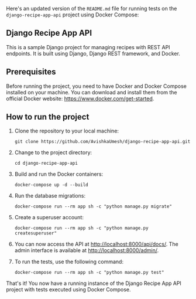 Here's an updated version of the `README.md` file for running tests on the `django-recipe-app-api` project using Docker Compose:

## Django Recipe App API

This is a sample Django project for managing recipes with REST API endpoints. It is built using Django, Django REST framework, and Docker.

## Prerequisites

Before running the project, you need to have Docker and Docker Compose installed on your machine. You can download and install them from the official Docker website: <https://www.docker.com/get-started>.

## How to run the project

1. Clone the repository to your local machine:

   ```
   git clone https://github.com/AvishkaUmesh/django-recipe-app-api.git
   ```

2. Change to the project directory:

   ```
   cd django-recipe-app-api
   ```

3. Build and run the Docker containers:

   ```
   docker-compose up -d --build
   ```

4. Run the database migrations:

   ```
   docker-compose run --rm app sh -c "python manage.py migrate"
   ```

5. Create a superuser account:

   ```
   docker-compose run --rm app sh -c "python manage.py createsuperuser"
   ```

6. You can now access the API at <http://localhost:8000/api/docs/>. The admin interface is available at <http://localhost:8000/admin/>.

7. To run the tests, use the following command:

   ```
   docker-compose run --rm app sh -c "python manage.py test"
   ```

That's it! You now have a running instance of the Django Recipe App API project with tests executed using Docker Compose.

